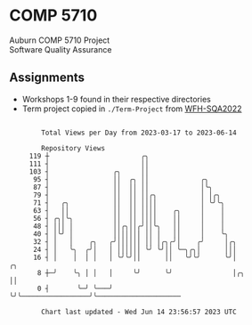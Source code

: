 # COMP 5710
Auburn COMP 5710 Project  
Software Quality Assurance

## Assignments
- Workshops 1-9 found in their respective directories
- Term project copied in `./Term-Project` from [WFH-SQA2022](https://github.com/wumphlett/WFH-SQA2022-AUBURN)

```

        Total Views per Day from 2023-03-17 to 2023-06-14

        Repository Views
     119 ┼                       ╭╮
     111 ┤                       ││
     103 ┤                ╭╮     ││
      95 ┤                ││  ╭╮ ││             ╭╮
      87 ┤                ││  ││ ││             │╰╮
      79 ┤                ││  ││ ││╭╮           │ │╭╮
      71 ┤   ╭╮           ││  ││ ││││           │ ╰╯╰╮
      63 ┤   ││           ││  ││ ││││    ╭╮     │    │
      56 ┤ ╭╮│╰╮          ││  ││ ││││    ││     │    │
      48 ┤ │││ │          ││╭╮││╭╯││╰╮   ││     │    │
      40 ┤ │╰╯ │          │││││││ ││ │   ││     │    ╰╮
      32 ┤ │   │    ╭╮   ╭╯││││││ ││ │╭╮╭╯│    ╭╯     │╭╮
      24 ┤ │   ╰╮  ╭╯│   │ ││││││ ╰╯ ╰╯││ ╰─╮╭╮│      │││
      16 ┤ │    │  │ │   │ ╰╯╰╯││      ││   ╰╯╰╯      ╰╯│                   ╭╮
       8 ┼─╯    ╰╮ │ │   │     ╰╯      ╰╯               │╭╮                 ││
       0 ┤       ╰─╯ ╰───╯                              ╰╯╰─────────────────╯╰─────────────────────

        Chart last updated - Wed Jun 14 23:56:57 2023 UTC
        
```
